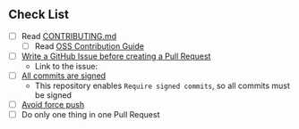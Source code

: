 ## Check List

<!-- Please check the list. Please don't remove the check list. -->

- [ ] Read [CONTRIBUTING.md](https://github.com/lintnet/lintnet/blob/main/CONTRIBUTING.md)
  - [ ] Read [OSS Contribution Guide](https://github.com/suzuki-shunsuke/oss-contribution-guide/blob/main/README.md)
- [ ] [Write a GitHub Issue before creating a Pull Request](https://github.com/suzuki-shunsuke/oss-contribution-guide/blob/main/README.md#create-an-issue-before-creating-a-pull-request)
  - Link to the issue:
- [ ] [All commits are signed](https://github.com/suzuki-shunsuke/oss-contribution-guide/blob/main/docs/commit-signing.md)
  - This repository enables `Require signed commits`, so all commits must be signed
- [ ] [Avoid force push](https://github.com/suzuki-shunsuke/oss-contribution-guide?tab=readme-ov-file#dont-do-force-pushes-after-opening-pull-requests)
- [ ] Do only one thing in one Pull Request

<!-- Please write the description here -->
